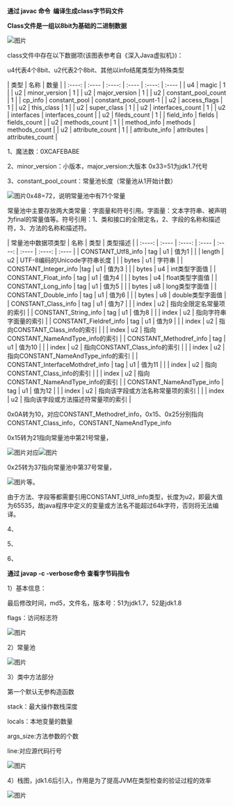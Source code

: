 **通过  javac 命令  编译生成class字节码文件**

**Class文件是一组以8bit为基础的二进制数据**

![图片](https://uploader.shimo.im/f/yYq5QPcr6pdmfDbO.png!thumbnail?fileGuid=dp9dtgdHKHG8rvJp)

class文件中存在以下数据项(该图表参考自《深入Java虚拟机》)：

u4代表4个8bit、u2代表2个8bit、其他以info结尾类型为特殊类型

| 类型 | 名称 | 数量 |
| :----: | :---- | :----: | :---- | :----: | :---- |
| u4 | magic | 1 |
| u2 | minor_version | 1 |
| u2 | major_version | 1 |
| u2 | constant_pool_count | 1 |
| cp_info | constant_pool | constant_pool_count-1 |
| u2 | access_flags | 1 |
| u2 | this_class | 1 |
| u2 | super_class | 1 |
| u2 | interfaces_count | 1 |
| u2 | interfaces | interfaces_count |
| u2 | fileds_count | 1 |
| field_info | fields | fields_count |
| u2 | methods_count | 1 |
| method_info | methods | methods_count |
| u2 | attribute_count | 1 |
| attribute_info | attributes | attributes_count |

1、魔法数：0XCAFEBABE

2、minor_version：小版本，major_version:大版本 0x33=51为jdk1.7代号

3、constant_pool_count：常量池长度（常量池从1开始计数）

![图片](https://uploader.shimo.im/f/3FDgrvo5G1oEDFz2.png!thumbnail?fileGuid=dp9dtgdHKHG8rvJp)0x48=72，说明常量池中有71个常量

常量池中主要存放两大类常量：字面量和符号引用。字面量：文本字符串、被声明为final的常量值等。符号引用：1、类和接口的全限定名，2、字段的名称和描述符，3、方法的名称和描述符。

| 常量池中数据项类型 | 名称 | 类型 | 类型描述 |
| :----: | :---- | :----: | :---- | :----: | :---- | :----: | :---- |
| CONSTANT_Utf8_info | tag | u1 | 值为1 |
|    | length | u2 | UTF-8编码的Unicode字符串长度 |
|    | bytes | u1 | 字符串 |
| CONSTANT_Integer_info |tag | u1 | 值为3 |
|    | bytes | u4 | int类型字面值 |
| CONSTANT_Float_info | tag | u1 | 值为4 |
|    | bytes | u4 | float类型字面值 |
| CONSTANT_Long_info | tag | u1 | 值为5 |
|    | bytes | u8 | long类型字面值 |
| CONSTANT_Double_info | tag | u1 | 值为6 |
|    | bytes | u8 | double类型字面值 |
| CONSTANT_Class_info | tag | u1 | 值为7 |
|    | index | u2 | 指向全限定名常量项的索引 |
| CONSTANT_String_info | tag | u1 | 值为8 |
|    | index | u2 | 指向字符串字面量的索引 |
| CONSTANT_Fieldref_info | tag | u1 | 值为9 |
|    | index | u2 | 指向CONSTANT_Class_info的索引 |
|    | index | u2 | 指向CONSTANT_NameAndType_info的索引 |
| CONSTANT_Methodref_info | tag | u1 | 值为10 |
|    | index | u2 | 指向CONSTANT_Class_info的索引 |
|    | index | u2 | 指向CONSTANT_NameAndType_info的索引 |
| CONSTANT_InterfaceMothdref_info | tag | u1 | 值为11 |
|    | index | u2 | 指向CONSTANT_Class_info的索引 |
|    | index | u2 | 指向CONSTANT_NameAndType_info的索引 |
| CONSTANT_NameAndType_info | tag | u1 | 值为12 |
|    | index | u2 | 指向该字段或方法名称常量项的索引 |
|    | index | u2 | 指向该字段或方法描述符常量项的索引 |

0x0A转为10，对应CONSTANT_Methodref_info，0x15、0x25分别指向CONSTANT_Class_info，CONSTANT_NameAndType_info

0x15转为21指向常量池中第21号常量，

![图片](https://uploader.shimo.im/f/g1UZRZhAOCk68r0e.png!thumbnail?fileGuid=dp9dtgdHKHG8rvJp)对应![图片](https://uploader.shimo.im/f/hYj9DPO5HKHero78.png!thumbnail?fileGuid=dp9dtgdHKHG8rvJp)

0x25转为37指向常量池中第37号常量，

![图片](https://uploader.shimo.im/f/HDCjOMEqNRlB4rDu.png!thumbnail?fileGuid=dp9dtgdHKHG8rvJp)等。

由于方法、字段等都需要引用CONSTANT_Utf8_info类型，长度为u2，即最大值为65535，故java程序中定义的变量或方法名不能超过64k字符，否则将无法编译。

4、

5、

6、

**通过  javap -c -verbose命令 查看字节码指令**

1）基本信息：

最后修改时间，md5，文件名，版本号：51为jdk1.7，52是jdk1.8

flags：访问标志符

![图片](https://uploader.shimo.im/f/n1I2prjnEFvc0myF.png!thumbnail?fileGuid=dp9dtgdHKHG8rvJp)

2）常量池

![图片](https://uploader.shimo.im/f/nAIXwwT5lZN1ONbc.png!thumbnail?fileGuid=dp9dtgdHKHG8rvJp)

3）类中方法部分

第一个默认无参构造函数

stack：最大操作数栈深度

locals：本地变量的数量

args_size:方法参数的个数

line:对应源代码行号

![图片](https://uploader.shimo.im/f/snVs4B4cMJAVVoaQ.png!thumbnail?fileGuid=dp9dtgdHKHG8rvJp)

4）栈图，jdk1.6后引入，作用是为了提高JVM在类型检查的验证过程的效率

![图片](https://uploader.shimo.im/f/PFcD4MO12ZIQ9eTP.png!thumbnail?fileGuid=dp9dtgdHKHG8rvJp)


